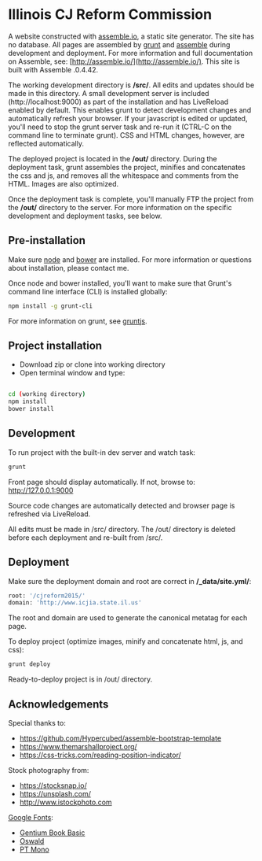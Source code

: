 Illinois CJ Reform Commission
=============================

A website constructed with [assemble.io](http://assemble.io/), a static site generator. The site has no database. All pages are assembled by [grunt](http://gruntjs.com/)  and [assemble](http://assemble.io/) during development and deployment. For more information and full documentation on Assemble, see: [http://assemble.io/](http://assemble.io/). This site is built with Assemble .0.4.42.


The working development directory is **/src/**. All edits and updates should be made in this directory. A small development server is included (http://localhost:9000) as part of the installation and has LiveReload enabled by default. This enables grunt to detect development changes and automatically refresh your browser. If your javascript is edited or updated, you'll need to stop the grunt server task and re-run it (CTRL-C on the command line to terminate grunt). CSS and HTML changes, however, are reflected automatically.

The deployed project is located in the **/out/** directory. During the deployment task, grunt assembles the project, minifies and concatenates the css and js, and removes all the whitespace and comments from the HTML. Images are also optimized.

Once the deployment task is complete, you'll manually FTP the project from the **/out/** directory to the server. For more information on the specific development and deployment tasks, see below.




## Pre-installation

Make sure [node](http://www.nodejs.org) and [bower](http://bower.io/) are installed. For more information or questions about installation, please contact me.

Once node and bower installed, you'll want to make sure that Grunt's command line interface (CLI) is installed globally:

```bash
npm install -g grunt-cli
```

For more information on grunt, see [gruntjs](http://gruntjs.com/).

## Project installation

- Download zip or clone into working directory
- Open terminal window and type:

```bash

cd (working directory)
npm install
bower install

```

## Development


To run project with the built-in dev server and watch task:
```bash
grunt
```

Front page should display automatically. If not, browse to: http://127.0.0.1:9000

Source code changes are automatically detected and browser page is refreshed via LiveReload.

All edits must be made in /src/ directory. The /out/ directory is deleted before each deployment and re-built from /src/.




## Deployment

Make sure the deployment domain and root are correct in **/_data/site.yml/**:

```bash
root: '/cjreform2015/'
domain: 'http://www.icjia.state.il.us'
```

The root and domain are used to generate the canonical metatag for each page.

To deploy project (optimize images, minify and concatenate html, js, and css):
```bash
grunt deploy
```

Ready-to-deploy project is in /out/ directory.

## Acknowledgements


Special thanks to:
- https://github.com/Hypercubed/assemble-bootstrap-template
- https://www.themarshallproject.org/
- https://css-tricks.com/reading-position-indicator/

Stock photography from:
- https://stocksnap.io/
- https://unsplash.com/
- http://www.istockphoto.com

[Google Fonts](http://fonts.google.com):
- [Gentium Book Basic](http://www.google.com/fonts/specimen/Gentium+Book+Basic)
- [Oswald](https://www.google.com/fonts/specimen/Oswald)
- [PT Mono](http://www.google.com/fonts/specimen/PT+Mono)
